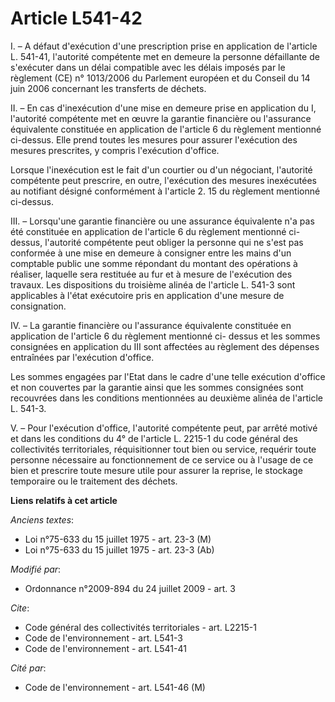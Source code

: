 # Article L541-42

I. – A défaut d'exécution d'une prescription prise en application de l'article L. 541-41, l'autorité compétente met en
demeure la personne défaillante de s'exécuter dans un délai compatible avec les délais imposés par le règlement (CE) n°
1013/2006 du Parlement européen et du Conseil du 14 juin 2006 concernant les transferts de déchets.

II. – En cas d'inexécution d'une mise en demeure prise en application du I, l'autorité compétente met en œuvre la garantie
financière ou l'assurance équivalente constituée en application de l'article 6 du règlement mentionné ci-dessus. Elle prend
toutes les mesures pour assurer l'exécution des mesures prescrites, y compris l'exécution d'office.

Lorsque l'inexécution est le fait d'un courtier ou d'un négociant, l'autorité compétente peut prescrire, en outre,
l'exécution des mesures inexécutées au notifiant désigné conformément à l'article 2. 15 du règlement mentionné ci-dessus.

III. – Lorsqu'une garantie financière ou une assurance équivalente n'a pas été constituée en application de l'article 6 du
règlement mentionné ci-dessus, l'autorité compétente peut obliger la personne qui ne s'est pas conformée à une mise en
demeure à consigner entre les mains d'un comptable public une somme répondant du montant des opérations à réaliser, laquelle
sera restituée au fur et à mesure de l'exécution des travaux. Les dispositions du troisième alinéa de l'article L. 541-3 sont
applicables à l'état exécutoire pris en application d'une mesure de consignation.

IV. – La garantie financière ou l'assurance équivalente constituée en application de l'article 6 du règlement mentionné ci-
dessus et les sommes consignées en application du III sont affectées au règlement des dépenses entraînées par l'exécution
d'office.

Les sommes engagées par l'Etat dans le cadre d'une telle exécution d'office et non couvertes par la garantie ainsi que les
sommes consignées sont recouvrées dans les conditions mentionnées au deuxième alinéa de l'article L. 541-3.

V. – Pour l'exécution d'office, l'autorité compétente peut, par arrêté motivé et dans les conditions du 4° de l'article L.
2215-1 du code général des collectivités territoriales, réquisitionner tout bien ou service, requérir toute personne
nécessaire au fonctionnement de ce service ou à l'usage de ce bien et prescrire toute mesure utile pour assurer la reprise,
le stockage temporaire ou le traitement des déchets.

**Liens relatifs à cet article**

_Anciens textes_:

  - Loi n°75-633 du 15 juillet 1975 - art. 23-3 (M)
  - Loi n°75-633 du 15 juillet 1975 - art. 23-3 (Ab)

_Modifié par_:

  - Ordonnance n°2009-894 du 24 juillet 2009 - art. 3

_Cite_:

  - Code général des collectivités territoriales - art. L2215-1
  - Code de l'environnement - art. L541-3
  - Code de l'environnement - art. L541-41

_Cité par_:

  - Code de l'environnement - art. L541-46 (M)
